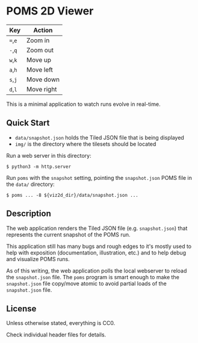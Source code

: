 POMS 2D Viewer
===

| Key | Action |
|---|---|
| `=`,`e` | Zoom in |
| `-`,`q` | Zoom out |
| `w`,`k` | Move up |
| `a`,`h` | Move left |
| `s`,`j` | Move down |
| `d`,`l` | Move right |

This is a minimal application to watch runs evolve in real-time.

Quick Start
---

* `data/snapshot.json` holds the Tiled JSON file that is being displayed
* `img/` is the directory where the tilesets should be located

Run a web server in this directory:

```
$ python3 -m http.server
```

Run `poms` with the `snapshot` setting, pointing the `snapshot.json` POMS file
in the `data/` directory:

```
$ poms ... -8 ${viz2d_dir}/data/snapshot.json ...
```

Description
---

The web application renders the Tiled JSON file (e.g. `snapshot.json`)
that represents the current snapshot of the POMS run.

This application still has many bugs and rough edges to it's mostly used
to help with exposition (documentation, illustration, etc.) and to help
debug and visualize POMS runs.

As of this writing, the web application polls the local webserver to reload the
`snapshot.json` file.
The `poms` program is smart enough to make the `snapshot.json` file copy/move atomic
to avoid partial loads of the `snapshot.json` file.


License
---

Unless otherwise stated, everything is CC0.

Check individual header files for details.
